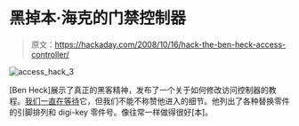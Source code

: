 # 黑掉本·海克的门禁控制器

> 原文：<https://hackaday.com/2008/10/16/hack-the-ben-heck-access-controller/>

![](img/4cbfaba27df3d8d3686ee6c8d4af5ddf.png "access_hack_3")

[Ben Heck]展示了真正的黑客精神，发布了一个关于如何修改访问控制器的教程。[我们一直在等待](http://hackaday.com/2008/10/08/access-controller-now-shipping-for-ps2ps3pc/)它，但我们不能不称赞他进入的细节。他列出了各种替换零件的引脚排列和 digi-key 零件号。像往常一样做得很好[本]。
